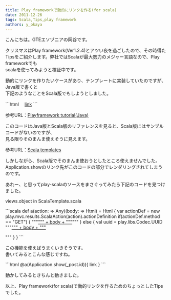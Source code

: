 ```yaml
---
title: Play frameworkで動的にリンクを作る(for scala)
date: 2011-12-26
tags: Scala,Tips,play framework
authors: y_okaya
---
```

 
<p>こんにちは。GTEエソヅニアの岡谷です。</p>
<p>クリスマスはPlay framework(Ver1.2.4)とアツい夜を過ごしたので、その時得た<br/>
Tipsをご紹介します。弊社ではScalaが最大勢力のメジャー言語なので、Play frameworkでも<br/>
scalaを使ってみようと検証中です。</p>
<p>動的にリンクを作りたいケースがあり、テンプレートに実装していたのですが、Java版で書くと<br/>
下記のようなことをScala版でもしようとしました。</p>
```html
　<a href="@{Application.show(_post.id)}"><span>link</span></a>
```
<p>参考URL：<a href="http://www.playframework.org/documentation/1.0.1/guide4" onclick="javascript:_gaq.push(['_trackEvent','outbound-article','http://www.playframework.org']);">Playframework  tutorial(Java)</a></p>
<p>このコードはJava版とScala版のリファレンスを見ると、Scala版にはサンプルコードがないのですが、<br/>
見る限りそのまんま使えそうに見えます。</p>
<p>参考URL：<a href="http://scala.playframework.org/documentation/scala-0.9.1/templates" onclick="javascript:_gaq.push(['_trackEvent','outbound-article','http://scala.playframework.org']);">Scala templates</a></p>
<p>しかしながら、Scala版でそのまんま使おうとしたところ使えませんでした。<br/>
Application.showのリンク先がこのコードの部分でレンダリングされてしまうのです。</p>
<p>あれー、と思ってplay-scalaのソースをまさぐってみたら下記のコードを見つけました。</p>
<p>views.object in ScalaTemplate.scala</p>
```scala
        def a(action: => Any)(body: => Html) = Html {
            var actionDef = new play.mvc.results.ScalaAction(action).actionDefinition
            if(actionDef.method == "GET") {
                """<a href="""" + actionDef.url + """">""" + body + """</a>"""
            } else {
                val uuid = play.libs.Codec.UUID
                """<a href="javascript:document.getElementById('""" + uuid + """').submit()">""" + body + """</a><form id="""" + uuid + """" action="""" + actionDef.url + """" method="""" + actionDef.method + """"></form>"""
            }
        }
```
<p>この機能を使えばうまくいきそうです。<br/>
書いてみるとこんな感じですね。</p>
```html
  @a(Application.show(_post.id)){
    <span>link</span>
  }
```
<p>動かしてみるときちんと動きました。</p>
<p>以上、Play framework(for scala)で動的リンクを作るためのちょっとしたTipsでした。</p>
							